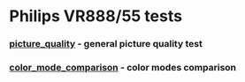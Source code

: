 # Philips VR888/55 tests

###  [picture_quality](picture_quality%2FREADME.md) - general picture quality test

### [color_mode_comparison](color_modes_comparison%2FREADME.md) - color modes comparison